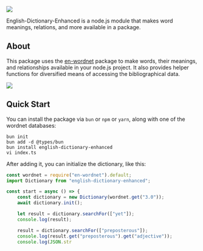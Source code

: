 ![](assets/wordnet-readme-logo.png)

English-Dictionary-Enhanced is a node.js module that makes word meanings, relations, and more available in a package.

## About

This package uses the [en-wordnet](https://github.com/lifewhere/english-dictionary-enhanced) package to make words, their meanings, and relationships available in your node.js project. It also provides helper functions for diversified means of accessing the bibliographical data.

![](https://img.shields.io/github/license/lifewhere/english-dictionary-enhanced.svg)

## Quick Start

You can install the package via `bun` or `npm` or `yarn`, along with one of the wordnet databases:

```
bun init
bun add -d @types/bun
bun install english-dictionary-enhanced
vi index.ts
```

After adding it, you can initialize the dictionary, like this:

```js
const wordnet = require("en-wordnet").default;
import Dictionary from "english-dictionary-enhanced";

const start = async () => {
    const dictionary = new Dictionary(wordnet.get("3.0"));
    await dictionary.init();

    let result = dictionary.searchFor(["yet"]);
    console.log(result);

    result = dictionary.searchFor(["preposterous"]);
    console.log(result.get("preposterous").get("adjective"));
    console.log(JSON.str